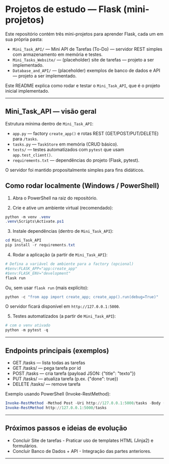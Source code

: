 # Projetos de estudo — Flask (mini-projetos)

Este repositório contém três mini-projetos para aprender Flask, cada um em sua própria pasta:

- `Mini_Task_API/` — Mini API de Tarefas (To-Do) — servidor REST simples com armazenamento em memória e testes.
- `Mini_Tasks_Website/` — (placeholder) site de tarefas — projeto a ser implementado.
- `Database_and_API/` — (placeholder) exemplos de banco de dados e API — projeto a ser implementado.

Este README explica como rodar e testar o `Mini_Task_API`, que é o projeto inicial implementado.

---

## Mini_Task_API — visão geral

Estrutura mínima dentro de `Mini_Task_API`:

- `app.py` — factory `create_app()` e rotas REST (GET/POST/PUT/DELETE) para `/tasks`.
- `tasks.py` — `TaskStore` em memória (CRUD básico).
- `tests/` — testes automatizados com `pytest` que usam `app.test_client()`.
- `requirements.txt` — dependências do projeto (Flask, pytest).

O servidor foi mantido propositalmente simples para fins didáticos.

## Como rodar localmente (Windows / PowerShell)

1. Abra o PowerShell na raiz do repositório.

2. Crie e ative um ambiente virtual (recomendado):

```powershell
python -m venv .venv
.venv\Scripts\Activate.ps1
```

3. Instale dependências (dentro de `Mini_Task_API`):

```powershell
cd Mini_Task_API
pip install -r requirements.txt
```

4. Rodar a aplicação (a partir de `Mini_Task_API`):

```powershell
# Defina a variável de ambiente para a factory (opcional)
#$env:FLASK_APP="app:create_app"
#$env:FLASK_ENV="development"
flask run
```

Ou, sem usar `flask run` (mais explícito):

```powershell
python -c "from app import create_app; create_app().run(debug=True)"
```

O servidor ficará disponível em `http://127.0.0.1:5000`.

5. Testes automatizados (a partir de `Mini_Task_API`):

```powershell
# com o venv ativado
python -m pytest -q
```

---

## Endpoints principais (exemplos)

- GET /tasks — lista todas as tarefas
- GET /tasks/<id> — pega tarefa por id
- POST /tasks — cria tarefa (payload JSON: {"title": "texto"})
- PUT /tasks/<id> — atualiza tarefa (p.ex. {"done": true})
- DELETE /tasks/<id> — remove tarefa

Exemplo usando PowerShell (Invoke-RestMethod):

```powershell
Invoke-RestMethod -Method Post -Uri http://127.0.0.1:5000/tasks -Body (ConvertTo-Json @{ title = 'Comprar leite' }) -ContentType 'application/json'
Invoke-RestMethod http://127.0.0.1:5000/tasks
```

---

## Próximos passos e ideias de evolução

- Concluir Site de tarefas - Praticar uso de templates HTML (Jinja2) e formulários.
- Concluir Banco de Dados + API - Integração das partes anteriores.

---
